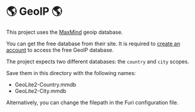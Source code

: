 # 🌎 GeoIP 🌎

This project uses the [MaxMind](https://www.maxmind.com/en/home) geoip database.

You can get the free database from their site. It is required to [create an account](https://support.maxmind.com/hc/en-us/articles/4407099783707-Create-an-Account#h_01G4G4NG5C63BQ6HRG6MSS50T3) to access the free GeoIP database.

The project expects two different databases: the `country` and `city` scopes.

Save them in this directory with the following names:
- GeoLite2-Country.mmdb
- GeoLite2-City.mmdb

Alternatively, you can change the filepath in the Furi configuration file.